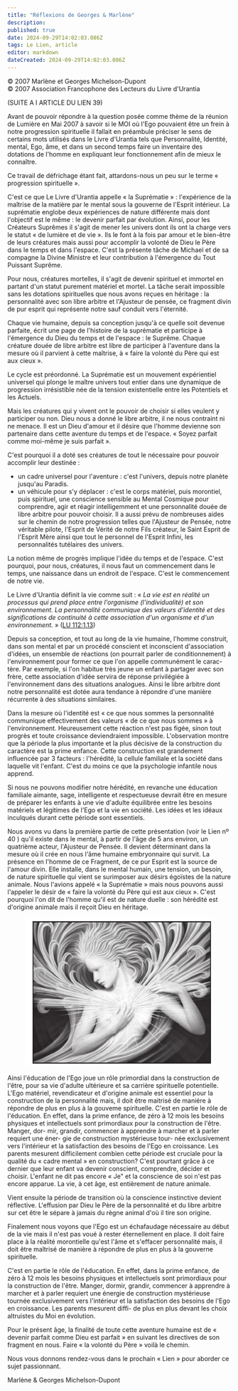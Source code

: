 ```yaml
---
title: "Réflexions de Georges & Marlène"
description: 
published: true
date: 2024-09-29T14:02:03.086Z
tags: Le Lien, article
editor: markdown
dateCreated: 2024-09-29T14:02:03.086Z
---
```


<p class="v-card v-sheet theme--light grey lighten-3 px-2">© 2007 Marlène et Georges Michelson-Dupont<br>© 2007 Association Francophone des Lecteurs du Livre d'Urantia</p>

(SUITE A I ARTICLE DU LIEN 39)

Avant de pouvoir répondre à la question posée comme thème de la réunion de Lumière en Mai 2007 à savoir si le MOI où l'Ego pouvaient être un frein à notre progression spirituelle il fallait en préambule préciser le sens de certains mots utilisés dans le Livre d'Urantia tels que Personnalité, Identité, mental, Ego, âme, et dans un second temps faire un inventaire des dotations de l'homme en expliquant leur fonctionnement afin de mieux le connaître.

Ce travail de défrichage étant fait, attardons-nous un peu sur le terme « progression spirituelle ».

C'est ce que Le Livre d'Urantia appelle « la Suprématie » : l'expérience de la maîtrise de la matière par le mental sous la gouverne de l'Esprit intérieur. La suprématie englobe deux expériences de nature différente mais dont l'objectif est le même : le devenir parfait par évolution. Ainsi, pour les Créateurs Suprêmes il s'agit de mener les univers dont ils ont la charge vers le statut « de lumière et de vie ». Ils le font à la fois par amour et le bien-être de leurs créatures mais aussi pour accomplir la volonté de Dieu le Père dans le temps et dans l'espace. C'est la présente tâche de Michael et de sa compagne la Divine Ministre et leur contribution à l'émergence du Tout Puissant Suprême.

Pour nous, créatures mortelles, il s'agit de devenir spirituel et immortel en partant d'un statut purement matériel et mortel. La tâche serait impossible sans les dotations spirituelles que nous avons reçues en héritage : la personnalité avec son libre arbitre et l'Ajusteur de pensée, ce fragment divin de pur esprit qui représente notre sauf conduit vers l'éternité.

Chaque vie humaine, depuis sa conception jusqu'à ce quelle soit devenue parfaite, écrit une page de l'histoire de la suprématie et participe à l'émergence du Dieu du temps et de l'espace : le Suprême. Chaque créature douée de libre arbitre est libre de participer à l'aventure dans la mesure où il parvient à cette maîtrise, à « faire la volonté du Père qui est aux cieux ».

Le cycle est préordonné. La Suprématie est un mouvement expérientiel universel qui plonge le maître univers tout entier dans une dynamique de progression irrésistible née de la tension existentielle entre les Potentiels et les Actuels.

Mais les créatures qui y vivent ont le pouvoir de choisir si elles veulent y participer ou non. Dieu nous a donné le libre arbitre, il ne nous contraint ni ne menace. Il est un Dieu d'amour et il désire que l'homme devienne son partenaire dans cette aventure du temps et de l'espace. « Soyez parfait comme moi-même je suis parfait ».

C'est pourquoi il a doté ses créatures de tout le nécessaire pour pouvoir accomplir leur destinée :
- un cadre universel pour l'aventure : c'est l'univers, depuis notre planète jusqu'au Paradis.
- un véhicule pour s'y déplacer : c'est le corps matériel, puis morontiel, puis spirituel, une conscience sensible au Mental Cosmique pour comprendre, agir et réagir intelligemment et une personnalité douée de libre arbitre pour pouvoir choisir. Il a aussi prévu de nombreuses aides sur le chemin de notre progression telles que l'Ajusteur de Pensée, notre véritable pilote, l'Esprit de Vérité de notre Fils créateur, le Saint Esprit de l'Esprit Mère ainsi que tout le personnel de l'Esprit Infini, les personnalités tutélaires des univers.

La notion même de progrès implique l'idée du temps et de l'espace. C'est pourquoi, pour nous, créatures, il nous faut un commencement dans le temps, une naissance dans un endroit de l'espace. C'est le commencement de notre vie.

Le Livre d'Urantia définit la vie comme suit : « _La vie est en réalité un processus qui prend place entre l'organisme (l'individualité) et son environnement. La personnalité communique des valeurs d'identité et des significations de continuité à cette association d'un organisme et d'un environnement._ » ([LU 112:1.13](/fr/The_Urantia_Book/112#p1_13))

Depuis sa conception, et tout au long de la vie humaine, l'homme construit, dans son mental et par un procédé conscient et inconscient d'association d'idées, un ensemble de réactions (on pourrait parler de conditionnement) à l'environnement pour former ce que l'on appelle communément le carac- tère. Par exemple, si l'on habitue très jeune un enfant à partager avec son frère, cette association d'idée servira de réponse privilégiée à l'environnement dans des situations analogues. Ainsi le libre arbitre dont notre personnalité est dotée aura tendance à répondre d'une manière récurrente à des situations similaires.

Dans la mesure où l'identité est « ce que nous sommes la personnalité communique effectivement des valeurs « de ce que nous sommes » à l'environnement. Heureusement cette réaction n'est pas figée, sinon tout progrès et toute croissance deviendraient impossible. L'observation montre que la période la plus importante et la plus décisive de la construction du caractère est la prime enfance. Cette construction est grandement influencée par 3 facteurs : l'hérédité, la cellule familiale et la société dans laquelle vit l'enfant. C'est du moins ce que la psychologie infantile nous apprend.

Si nous ne pouvons modifier notre hérédité, en revanche une éducation familiale aimante, sage, intelligente et respectueuse devrait être en mesure de préparer les enfants à une vie d'adulte équilibrée entre les besoins matériels et légitimes de l'Ego et la vie en société. Les idées et les idéaux inculqués durant cette période sont essentiels.

Nous avons vu dans la première partie de cette présentation (voir le Lien nº 40 ) qu'il existe dans le mental, à partir de l'âge de 5 ans environ, un quatrième acteur, l'Ajusteur de Pensée. Il devient déterminant dans la mesure où il crée en nous l'âme humaine embryonnaire qui survit. La présence en l'homme de ce Fragment, de ce pur Esprit est la source de l'amour divin. Elle installe, dans le mental humain, une tension, un besoin, de nature spirituelle qui vient se surimposer aux désirs égoïstes de la nature animale. Nous l'avions appelé « la Suprématie » mais nous pouvons aussi l'appeler le désir de « faire la volonté du Père qui est aux cieux ». C'est pourquoi l'on dit de l'homme qu'il est de nature duelle : son hérédité est d'origine animale mais il reçoit Dieu en héritage.

<figure id="Figure_10" class="image urantiapedia">
<img src="/image/article/Le_Lien/images_01/037.jpg">
</figure>

Ainsi l'éducation de l'Ego joue un rôle primordial dans la construction de l'être, pour sa vie d'adulte ultérieure et sa carrière spirituelle potentielle. L'Ego matériel, revendicateur et d'origine animale est essentiel pour la construction de la personnalité mais, il doit être maitrisé de maniére à répondre de plus en plus à la gouveme spirituelle. C'est en partie le róle de l'éducation. En effet, dans la prime enfance, de zéro à 12 mois les besoins physiques et intellectuels sont primordiaux pour la construction de l'être. Manger, dor- mir, grandir, commencer à apprendre à marcher et à parler requiert une éner- gie de construction mystérieuse tour- née exclusivement vers l'intérieur et la satisfaction des besoins de l'Ego en croissance. Les parents mesurent difficilement combien cette période est cruciale pour la qualité du « cadre mental » en construction? C'est pourtant grâce à ce dernier que leur enfant va devenir conscient, comprendre, décider et choisir. L'enfant ne dit pas encore « Je" et la conscience de soi n'est pas encore apparue. La vie, à cet âge, est entièrement de nature animale.

Vient ensuite la période de transition où la conscience instinctive devient réflective. L'effusion par Dieu le Père de la personnalité et du libre arbitre sur cet être le sépare à jamais du règne animal d'où il tire son origine.

Finalement nous voyons que l'Ego est un échafaudage nécessaire au début de la vie mais il n'est pas voué à rester éternellement en place. Il doit faire place à la réalité morontielle qu'est l'âme et s'effacer personnalité mais, il doit être maîtrisé de manière à répondre de plus en plus à la gouverne spirituelle.

C'est en partie le rôle de l'éducation. En effet, dans la prime enfance, de zéro à 12 mois les besoins physiques et intellectuels sont primordiaux pour la construction de l'être. Manger, dormir, grandir, commencer à apprendre à marcher et à parler requiert une énergie de construction mystérieuse tournée exclusivement vers l'intérieur et la satisfaction des besoins de l'Ego en croissance. Les parents mesurent diffi- de plus en plus devant les choix altruistes du Moi en évolution.

Pour le présent âge, la finalité de toute cette aventure humaine est de « devenir parfait comme Dieu est parfait » en suivant les directives de son fragment en nous. Faire « la volonté du Père » voilà le chemin.

Nous vous donnons rendez-vous dans le prochain « Lien » pour aborder ce sujet passionnant.

Marlène \& Georges Michelson-Dupont